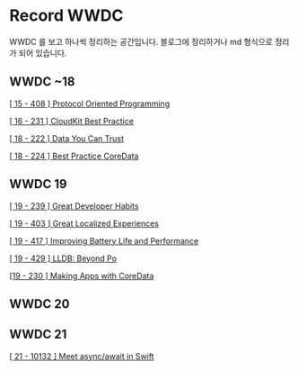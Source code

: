 # Record WWDC

WWDC 를 보고 하나씩 정리하는 공간입니다. 블로그에 정리하거나 md 형식으로 정리가 되어 있습니다.



## WWDC ~18

[[ 15 - 408 ] Protocol Oriented Programming](https://github.com/onemoonStudio/OnemoonStudioBlog/blob/main/WWDC/Protocol-Oriented-Programming.md)

[[ 16 - 231 ] CloudKit Best Practice](https://github.com/onemoonStudio/OnemoonStudioBlog/blob/main/WWDC/CloudKit-Best-Practice.md)

[[ 18 - 222 ] Data You Can Trust](https://github.com/onemoonStudio/OnemoonStudioBlog/blob/main/WWDC/Data-you-can-trust.md)

[[ 18 - 224 ] Best Practice CoreData](https://github.com/onemoonStudio/OnemoonStudioBlog/blob/main/WWDC/Best-Practice-CoreData.md)

## WWDC 19

[[ 19 - 239 ] Great Developer Habits](https://github.com/onemoonStudio/OnemoonStudioBlog/blob/main/WWDC/Great-Developer-habits.md)

[[ 19 - 403 ] Great Localized Experiences](https://github.com/onemoonStudio/OnemoonStudioBlog/blob/main/WWDC/Great-Localized-Experieces.md)

[[ 19 - 417 ] Improving Battery Life and Performance](https://github.com/onemoonStudio/OnemoonStudioBlog/blob/main/WWDC/Improving-Battery-Life-and-Performance.md)

[[ 19 - 429 ] LLDB: Beyond Po](https://github.com/onemoonStudio/OnemoonStudioBlog/blob/main/WWDC/LLDB-Beyond-Po.md)

[[19 - 230 ] Making Apps with CoreData](https://github.com/onemoonStudio/OnemoonStudioBlog/blob/main/WWDC/Making-apps-with-CoreData.md) 

## WWDC 20



## WWDC 21

[[ 21 - 10132 ] Meet async/await in Swift]()

